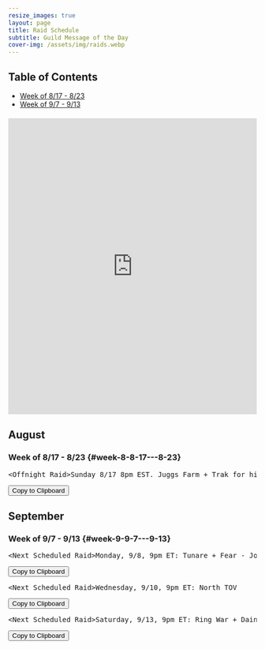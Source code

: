 ```yaml
---
resize_images: true
layout: page
title: Raid Schedule
subtitle: Guild Message of the Day
cover-img: /assets/img/raids.webp
---
```


## Table of Contents

- [Week of 8/17 - 8/23](#week-8-8-17---8-23)
- [Week of 9/7 - 9/13](#week-9-9-7---9-13)

<div class="calendar-container" style="margin: 20px 0;">
<iframe src="https://calendar.google.com/calendar/embed?src=66d83074080df7c55ea03673842f6e7b2c2f37ce0c38edf7137603c80e399802%40group.calendar.google.com&ctz=America%2FNew_York" 
style="border: 0" 
width="100%" 
height="600" 
frameborder="0" 
scrolling="no">
</iframe>
</div>


## August


### Week of 8/17 - 8/23 {#week-8-8-17---8-23}

<div class="copy-text-container"><pre class="copy-text-content" id="copy-box-kdmi1w37u">&lt;Offnight Raid&gt;Sunday 8/17 8pm EST. Juggs Farm + Trak for his tooths ( - Join us at formerglory.lol</pre><button class="copy-button" onclick="copyText('copy-box-kdmi1w37u')">Copy to Clipboard</button></div>


## September


### Week of 9/7 - 9/13 {#week-9-9-7---9-13}

<div class="copy-text-container"><pre class="copy-text-content" id="copy-box-ahm0kp3u7">&lt;Next Scheduled Raid&gt;Monday, 9/8, 9pm ET: Tunare + Fear - Join us at formerglory.lol</pre><button class="copy-button" onclick="copyText('copy-box-ahm0kp3u7')">Copy to Clipboard</button></div>

<div class="copy-text-container"><pre class="copy-text-content" id="copy-box-bleruhkfi">&lt;Next Scheduled Raid&gt;Wednesday, 9/10, 9pm ET: North TOV                                                                                                                                            •Friday, 9/12, 9pm ET: NTOV Wrap up, Yelinak - Join us at formerglory.lol</pre><button class="copy-button" onclick="copyText('copy-box-bleruhkfi')">Copy to Clipboard</button></div>

<div class="copy-text-container"><pre class="copy-text-content" id="copy-box-eqo1kvnoi">&lt;Next Scheduled Raid&gt;Saturday, 9/13, 9pm ET: Ring War + Dain + Sleepers - Join us at formerglory.lol</pre><button class="copy-button" onclick="copyText('copy-box-eqo1kvnoi')">Copy to Clipboard</button></div>

